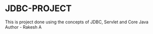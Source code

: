 # JDBC-PROJECT
This is project done using the concepts of JDBC, Servlet and Core Java
<br>
Author - Rakesh A

